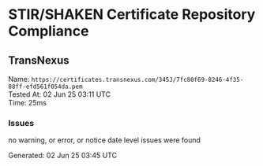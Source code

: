 # STIR/SHAKEN Certificate Repository Compliance

## TransNexus

Name: `https://certificates.transnexus.com/345J/7fc80f69-8246-4f35-88ff-efd561f054da.pem`\
Tested At: 02 Jun 25 03:11 UTC\
Time: 25ms

### Issues

no warning, or error, or notice date level issues were found

Generated: 02 Jun 25 03:45 UTC